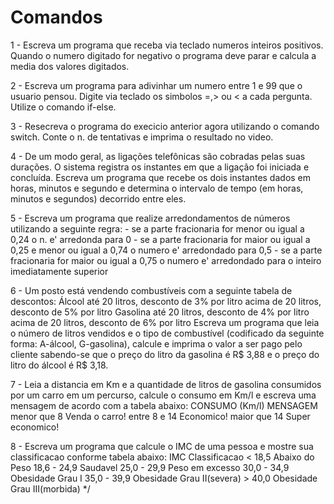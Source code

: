 # Comandos


1 - Escreva um programa que receba via teclado numeros inteiros positivos.
    Quando o numero digitado for negativo o programa deve parar e calcula a
    media dos valores digitados.

2 - Escreva um programa para adivinhar um numero entre 1 e 99 que o usuario
    pensou. Digite via teclado os simbolos =,> ou < a cada pergunta. Utilize o
    comando if-else.

3 - Resecreva o programa do execicio anterior agora utilizando o comando switch.
    Conte o n. de tentativas e imprima o resultado no video.

4 - De um modo geral, as ligações telefônicas são cobradas pelas suas durações.
    O sistema registra os instantes em que a ligação foi iniciada e concluída.
    Escreva um programa que recebe os dois instantes dados em horas, minutos e
    segundo e determina o intervalo de tempo (em horas, minutos e segundos) 
    decorrido entre eles.

5 - Escreva um programa que realize arredondamentos de números utilizando a
    seguinte regra:
    - se a parte fracionaria for menor ou igual a 0,24 o n. e' arredonda para 0
    - se a parte fracionaria for maior ou igual a 0,25 e menor ou igual a 0,74 
      o numero e' arredondado para 0,5
    - se a parte fracionaria for maior ou igual a 0,75 o numero e' arredondado
      para o inteiro imediatamente superior

6 - Um posto está vendendo combustíveis com a seguinte tabela de descontos:
     Álcool
         até 20 litros, desconto de 3% por litro
         acima de 20 litros, desconto de 5% por litro
     Gasolina
          até 20 litros, desconto de 4% por litro
          acima de 20 litros, desconto de 6% por litro
     Escreva um programa que leia o número de litros vendidos e o tipo de
     combustível (codificado da seguinte forma: A-álcool, G-gasolina), calcule e
     imprima o valor a ser pago pelo cliente sabendo-se que o preço do litro da 
     gasolina é R$ 3,88 e o preço do litro do álcool é R$ 3,18.

7 - Leia a distancia em Km e a quantidade de litros de gasolina consumidos
    por um carro em um percurso, calcule o consumo em Km/l e escreva uma
    mensagem de acordo com a tabela abaixo:
    CONSUMO (Km/l) MENSAGEM
    menor que 8    Venda o carro!
    entre 8 e 14   Economico!
    maior que 14   Super economico!

8 - Escreva um programa que calcule o IMC de uma pessoa e mostre sua classificacao
    conforme tabela abaixo:
       IMC             Classificacao
     < 18,5            Abaixo do Peso
       18,6 - 24,9     Saudavel
       25,0 - 29,9     Peso em excesso
       30,0 - 34,9     Obesidade Grau I
       35,0 - 39,9     Obesidade Grau II(severa)
     > 40,0            Obesidade Grau III(morbida)
*/


